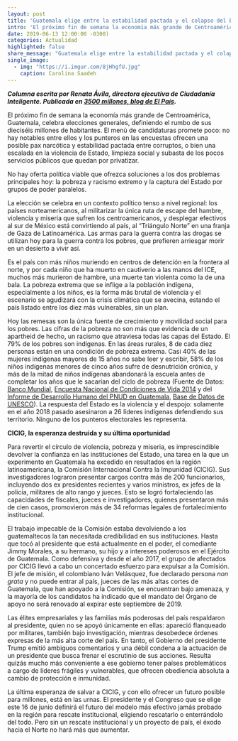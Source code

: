 ```yaml
---
layout: post
title: 'Guatemala elige entre la estabilidad pactada y el colapso del Estado'
intro: 'El próximo fin de semana la economía más grande de Centroamérica, Guatemala, celebra elecciones generales.'
date: 2019-06-13 12:00:00 -0300)
categories: Actualidad
highlighted: false
share_message: "Guatemala elige entre la estabilidad pactada y el colapso del Estado por @ciudadaniai."
single_image:
  - img: "https://i.imgur.com/8jHhgfU.jpg"
    caption: Carolina Saadeh
---
```

***Columna escrita por Renata Ávila, directora ejecutiva de Ciudadanía Inteligente. Publicada en [3500 millones, blog de El País](https://elpais.com/elpais/2019/06/13/3500_millones/1560381888_387141.html).***

El próximo fin de semana la economía más grande de Centroamérica, Guatemala, celebra elecciones generales, definiendo el rumbo de sus dieciséis millones de habitantes.  El menú de candidaturas promete poco: no hay notables entre ellos y los punteros en las encuestas ofrecen una posible pax narcótica y estabilidad pactada entre corruptos, o bien una escalada en la violencia de Estado, limpieza social y subasta de los pocos servicios públicos que quedan por privatizar. 

No hay oferta política viable  que ofrezca soluciones a los dos problemas principales hoy: la pobreza y racismo extremo y la captura del Estado por grupos de poder paralelos. 

La elección se celebra en un contexto político tenso a nivel regional: los países norteamericanos, al militarizar la única ruta de escape del  hambre, violencia y miseria  que sufren los centroamericanos, y desplegar efectivos al sur de México  está convirtiendo al país, al “Triángulo Norte” en una franja de Gaza de Latinoamérica. Las armas para la guerra contra las drogas se utilizan hoy para la guerra contra los pobres, que prefieren arriesgar morir en un desierto a vivir así. 

Es el país con más niños muriendo en centros de detención en la frontera al norte, y por cada niño que ha muerto en cautiverio a las manos del ICE, muchos más murieron de hambre, una muerte tan violenta como la de una bala.  La pobreza extrema que se inflige a la población indígena, especialmente a los niños, es la forma más brutal de violencia y el escenario se agudizará con la crisis climática que se avecina, estando el país listado entre los diez más vulnerables, sin un plan. 

Hoy las remesas son la única fuente de crecimiento y movilidad social para los pobres. Las cifras de la pobreza no son más que evidencia de un apartheid de hecho, un racismo que atraviesa todas las capas del Estado.  El  79% de los pobres son indígenas. En las áreas rurales, 8 de cada diez  personas están en una condición de pobreza extrema. Casi 40% de las mujeres indígenas mayores de 15 años no sabe leer y escribir, 58% de los niños indígenas menores de cinco años sufre de desnutrición crónica, y más de la mitad de niños indígenas abandonará la escuela antes de completar los años que le sacarían del ciclo de pobreza (Fuente de Datos: [Banco Mundial](https://data.worldbank.org/?locations=GT-XN), [Encuesta Nacional de Condiciones de Vida 2014](http://www.ine.gob.gt/index.php/encuestas-de-hogares-y-personas/condiciones-de-vida) y del [Informe de Desarrollo Humano del PNUD en Guatemala](http://desarrollohumano.org.gt/), [Base de Datos de UNESCO](http://uis.unesco.org/country/GT)). La respuesta del Estado es la violencia y el despojo: solamente en el año 2018 pasado asesinaron a 26 líderes indígenas defendiendo sus territorio.  Ninguno de los punteros electorales les representa.


**CICIG, la esperanza destruída y su última oportunidad**

Para revertir el círculo de violencia, pobreza y miseria, es imprescindible devolver la confianza en las instituciones del Estado, una tarea en la que un experimento en Guatemala ha excedido en resultados en la región latinoamericana, la Comisión Internacional Contra la Impunidad (CICIG). Sus investigadores lograron presentar cargos contra más de 200 funcionarios, incluyendo dos ex presidentes recientes y varios ministros, ex jefes de la policía, militares de alto rango y jueces. Esto se logró fortaleciendo las capacidades de fiscales, jueces e investigadores, quienes presentaron más de cien casos, promovieron más de 34 reformas legales de fortalecimiento institucional.

El trabajo impecable de la Comisión estaba devolviendo a los guatemaltecos la tan necesitada credibilidad en sus instituciones. Hasta que tocó al presidente que está actualmente en el poder, el comediante Jimmy Morales, a su hermano, su hijo y a intereses poderosos en el Ejército de Guatemala. Como defensiva y desde el año 2017, el grupo de afectados por CICIG llevó a cabo un concertado esfuerzo para expulsar a la Comisión. El jefe de misión, el colombiano Iván Velásquez, fue declarado persona *non grata* y no puede entrar al país, jueces de las más altas cortes de Guatemala, que han apoyado a la Comisión, se encuentran bajo amenaza, y la mayoría de los candidatos ha indicado que el mandato del Órgano de apoyo no será renovado al expirar este septiembre de 2019.

Las élites empresariales y las familias más poderosas del país respaldaron al presidente, quien no se apoyó únicamente en ellas:  apareció flanqueado por militares, también bajo investigación, mientras desobedece órdenes expresas de la más alta corte del país.  En tanto, el Gobierno del presidente Trump emitió ambiguos comentarios y una débil condena a la actuación de un presidente que busca frenar el escrutinio de sus acciones. Resulta quizás mucho más conveniente a ese gobierno tener países problemáticos a cargo de líderes frágiles y vulnerables, que ofrecen obediencia absoluta a cambio de protección e inmunidad. 

La última esperanza de salvar a CICIG, y con ello ofrecer un futuro posible para millones, está en las urnas. El presidente y el Congreso que se elige este 16 de junio definirá el futuro del modelo más efectivo jamás probado en la región para rescate institucional, eligiendo rescatarlo o enterrándolo del todo. Pero sin un rescate institucional y un proyecto de país, el éxodo hacia el Norte no hará más que aumentar. 
